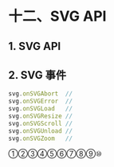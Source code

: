 # 十二、SVG API

## 1. SVG API

## 2. SVG 事件

```javascript
svg.onSVGAbort  //
svg.onSVGError  //
svg.onSVGLoad   //
svg.onSVGResize //
svg.onSVGScroll //
svg.onSVGUnload //
svg.onSVGZoom   //
```

①②③④⑤⑥⑦⑧⑨⑩
